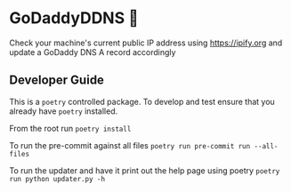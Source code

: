 # GoDaddyDDNS &#128640;
Check your machine's current public IP address using https://ipify.org and update a GoDaddy DNS A record accordingly

## Developer Guide

This is a `poetry` controlled package. To develop and test ensure that you already have `poetry` installed.

From the root run `poetry install`

To run the pre-commit against all files `poetry run pre-commit run --all-files`

To run the updater and have it print out the help page using poetry `poetry run python updater.py -h`